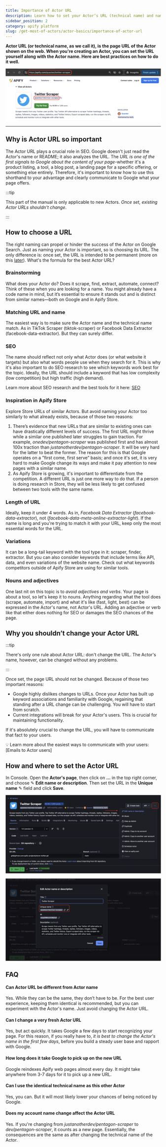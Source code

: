 ```yaml
---
title: Importance of Actor URL
description: Learn how to set your Actor’s URL (technical name) and name effectively when creating it on Apify. Follow best practices to optimize your Actor’s web presence and ensure it stands out on the Apify Store.
sidebar_position: 2
category: apify platform
slug: /get-most-of-actors/actor-basics/importance-of-actor-url
---
```


**Actor URL (or technical name, as we call it), is the page URL of the Actor shown on the web. When you're creating an Actor, you can set the URL yourself along with the Actor name. Here are best practices on how to do it well.**

![actor url example](images/what-is-actor-url.png)

---

## Why is Actor URL so important

The Actor URL plays a crucial role in SEO. Google doesn't just read the Actor's name or README; it also analyzes the URL. The _URL is one of the first signals to Google about the content of your page_-whether it's a product listing, a tool, a blog post, a landing page for a specific offering, or something else entirely. Therefore, it's important to know how to use this shorthand to your advantage and clearly communicate to Google what your page offers.

:::tip

This part of the manual is only applicable to new Actors. _Once set, existing Actor URLs shouldn't change_.

:::

## How to choose a URL

The right naming can propel or hinder the success of the Actor on Google Search. Just as naming your Actor is important, so is choosing its URL. The only difference is: once set, the URL is intended to be permanent (more on this [later](/academy/get-most-of-actors/actor-basics/importance-of-actor-url)). What's the formula for the best Actor URL?

### Brainstorming

What does your Actor do? Does it scrape, find, extract, automate, connect? Think of these when you are looking for a name. You might already have a code name in mind, but it’s essential to ensure it stands out and is distinct from similar names—both on Google and in Apify Store.

### Matching URL and name

The easiest way is to make sure the Actor name and the technical name match. As in TikTok Scraper (tiktok-scraper) or Facebook Data Extractor (facebook-data-extractor). But they can surely differ.

### SEO

The name should reflect not only what Actor does (or what website it targets) but also what words people use when they search for it. This is why it's also important to do SEO research to see which keywords work best for the topic. Ideally, the URL should include a keyword that has low complexity (low competition) but high traffic (high demand).

Learn more about SEO research and the best tools for it here: [SEO](/academy/get-most-of-actors/promote-your-actor/seo)

### Inspiration in Apify Store

Explore Store URLs of similar Actors. But avoid naming your Actor too similarly to what already exists, because of those two reasons:

1. There’s evidence that new URLs that are similar to existing ones can have drastically different levels of success. The first URL might thrive while a similar one published later struggles to gain traction. For example, _onedev/pentagon-scraper_ was published first and has almost 100x traction than _justanotherdev/pentagon-scraper_. It will be very hard for the latter to beat the former. The reason for this is that Google operates on a "first come, first serve” basis; and once it's set, it is very hard to make Google change its ways and make it pay attention to new pages with a similar name.
2. As Apify Store is growing, it's important to differentiate from the competition. A different URL is just one more way to do that. If a person is doing research in Store, they will be less likely to get confused between two tools with the same name.

### Length of URL

Ideally, keep it under 4 words. As in, _Facebook Data Extractor_ (_facebook-data-extractor_), not (_facebook-data-meta-online-extractor-light_). If the name is long and you're trying to match it with your URL, keep only the most essential words for the URL.

### Variations

It can be a long-tail keyword with the tool type in it: scraper, finder, extractor. But you can also consider keywords that include terms like API, data, and even variations of the website name. Check out what keywords competitors outside of Apify Store are using for similar tools.

### Nouns and adjectives

One last nit on this topic is to _avoid adjectives and verbs_. Your page is about a tool, so let's keep it to nouns. Anything regarding what the tool does (scrape, automate, import) and what it's like (fast, light, best) can be expressed in the Actor's name, not Actor's URL. Adding an adjective or verb like that either does nothing for SEO or damages the SEO chances of the page.

## Why you shouldn’t change your Actor URL

:::tip

There's only one rule about Actor URL: don't change the URL. The Actor's name, however, can be changed without any problems.

:::

Once set, the page URL should not be changed. Because of those two important reasons:

- Google highly dislikes changes to URLs. Once your Actor has built up keyword associations and familiarity with Google, regaining that standing after a URL change can be challenging. You will have to start from scratch.
- Current integrations will break for your Actor's users. This is crucial for maintaining functionality.

If it's absolutely crucial to change the URL, you will have to communicate that fact to your users.

💡 Learn more about the easiest ways to communicate with your users: [Emails to Actor users]

## How and where to set the Actor URL

In Console. Open the **Actor's page**, then click on **…** in the top right corner, and choose ✎ **Edit name or description**. Then set the URL in the **Unique name** ✎ field and click **Save**.

![set actor url in console](images/how-and-where-to-set-the-actor-url-console.png)

![set the actor url](images/how-and-where-to-set-the-actor-url.png)


## FAQ
<!-- markdownlint-disable MD001 -->
#### Can Actor URL be different from Actor name

Yes. While they can be the same, they don’t have to be. For the best user experience, keeping them identical is recommended, but you can experiment with the Actor's name. Just avoid changing the Actor URL.

#### Can I change a very fresh Actor URL

Yes, but act quickly. It takes Google a few days to start recognizing your page. For this reason, if you really have to, _it is best to change the Actor's name in the first few days_, before you build a steady user base and rapport with Google.

#### How long does it take Google to pick up on the new URL

Google reindexes Apify web pages almost every day. It might take anywhere from 3-7 days for it to pick up a new URL.

#### Can I use the identical technical name as this other Actor

Yes, you can. But it will most likely lower your chances of being noticed by Google.

#### Does my account name change affect the Actor URL

Yes. If you're changing from _justanotherdev/pentagon-scraper_ to _dev/pentagon-scraper_, it counts as a new page. Essentially, the consequences are the same as after changing the technical name of the Actor.

